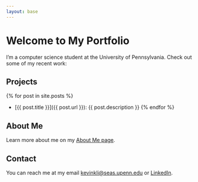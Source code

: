 ```yaml
---
layout: base
---
```


# Welcome to My Portfolio

I’m a computer science student at the University of Pennsylvania. Check out some of my recent work:

## Projects

{% for post in site.posts %}
- [{{ post.title }}]({{ post.url }}): {{ post.description }}
{% endfor %}

## About Me
Learn more about me on my [About Me page](/about/).

## Contact
You can reach me at my email [kevinkli@seas.upenn.edu](mailto:kevinkli@seas.upenn.edu) or [LinkedIn](https://www.linkedin.com/in/kevin-li-b058102a1/).